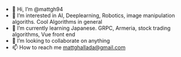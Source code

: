 - 👋 Hi, I’m @mattgh94
- 👀 I’m interested in AI, Deeplearning, Robotics, image manipulation algoriths. Cool Algorithms in general
- 🌱 I’m currently learning Japanese. GRPC, Armeria, stock trading algorithms, Vue front end
- 💞️ I’m looking to collaborate on anything
- 📫 How to reach me mattghallada@gmail.com

<!---
mattgh94/mattgh94 is a ✨ special ✨ repository because its `README.md` (this file) appears on your GitHub profile.
You can click the Preview link to take a look at your changes.
--->

